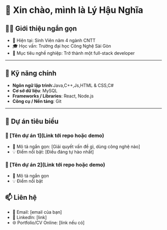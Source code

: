# 👋 Xin chào, mình là Lý Hậu Nghĩa

## 🧑‍💻 Giới thiệu ngắn gọn
- 💼 Hiện tại: Sinh Viên năm 4 ngành CNTT
- 🎓 Học vấn: Trường đại học Công Nghệ Sài Gòn
- 🎯 Mục tiêu nghề nghiệp: Trở thành một full-stack developer 

---

## 🚀 Kỹ năng chính
- **Ngôn ngữ lập trình**:Java,C++,Js,HTML & CSS,C#
- **Cơ sở dữ liệu**: MySQL
- **Frameworks / Libraries**: React, Node.js
- **Công cụ / Nền tảng**: Git

---

## 📂 Dự án tiêu biểu
### 🔹 [Tên dự án 1](Link tới repo hoặc demo)
- 📌 Mô tả ngắn gọn: [Giải quyết vấn đề gì, dùng công nghệ nào]
- 💡 Điểm nổi bật: [Điều đáng tự hào nhất]

### 🔹 [Tên dự án 2](Link tới repo hoặc demo)
- 📌 Mô tả ngắn gọn  
- 💡 Điểm nổi bật

## 📫 Liên hệ
- 📧 Email: [email của bạn]
- 💼 LinkedIn: [link]
- 🌐 Portfolio/CV Online: [link nếu có]
